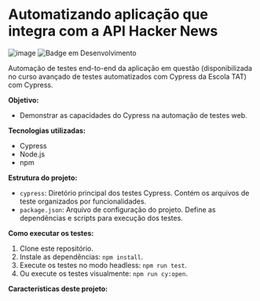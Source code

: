 # Automatizando aplicação que integra com a API Hacker News

![image](https://img.shields.io/badge/Cypress-17202C?style=for-the-badge&logo=cypress&logoColor=white)
![Badge em Desenvolvimento](http://img.shields.io/static/v1?label=STATUS&message=EM%20DESENVOLVIMENTO&color=GREEN&style=for-the-badge)

Automação de testes end-to-end da aplicação em questão (disponibilizada no curso avançado de testes automatizados com Cypress da Escola TAT) com Cypress.

**Objetivo:**

* Demonstrar as capacidades do Cypress na automação de testes web.

**Tecnologias utilizadas:**

* Cypress
* Node.js
* npm

**Estrutura do projeto:**

* `cypress`: Diretório principal dos testes Cypress. Contém os arquivos de teste organizados por funcionalidades.
* `package.json`: Arquivo de configuração do projeto. Define as dependências e scripts para execução dos testes.

**Como executar os testes:**

1. Clone este repositório.
2. Instale as dependências: `npm install`.
3. Execute os testes no modo headless: `npm run test`.
4. Ou execute os testes visualmente: `npm run cy:open`. 

**Características deste projeto:**

